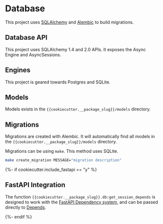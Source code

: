 # Database

This project uses [SQLAlchemy](https://www.sqlalchemy.org/) and [Alembic](https://alembic.sqlalchemy.org/en/latest/) to build migrations.

## Database API

This project uses SQLAlchemy 1.4 and 2.0 APIs. It exposes the Async Engine and AsyncSessions.

## Engines

This project is geared towards Postgres and SQLite.

## Models

Models exists in the `{{cookiecutter.__package_slug}}/models` directory.


## Migrations

Migrations are created with Alembic. It will automatically find all models in the `{{cookiecutter.__package_slug}}/models` directory.

Migrations can be using `make`. This method uses SQLite.

```bash
make create_migration MESSAGE="migration description"
```

{%- if cookiecutter.include_fastapi == "y" %}

## FastAPI Integration

The function `{{cookiecutter.__package_slug}}.db:get_session_depends` is designed to work with the [FastAPI Dependency system](https://fastapi.tiangolo.com/tutorial/dependencies/), and can be passed directly to [Depends](https://fastapi.tiangolo.com/tutorial/dependencies/dependencies-in-path-operation-decorators/).

{%- endif %}
